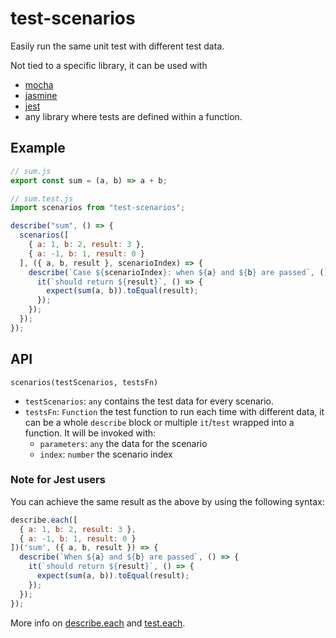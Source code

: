 # test-scenarios

Easily run the same unit test with different test data.

Not tied to a specific library, it can be used with

- [mocha](https://mochajs.org/)
- [jasmine](https://jasmine.github.io/)
- [jest](https://facebook.github.io/jest/)
- any library where tests are defined within a function.

## Example

```js
// sum.js
export const sum = (a, b) => a + b;

// sum.test.js
import scenarios from "test-scenarios";

describe("sum", () => {
  scenarios([
    { a: 1, b: 2, result: 3 },
    { a: -1, b: 1, result: 0 }
  ], ({ a, b, result }, scenarioIndex) => {
    describe(`Case ${scenarioIndex}: when ${a} and ${b} are passed`, () => {
      it(`should return ${result}`, () => {
        expect(sum(a, b)).toEqual(result);
      });
    });
  });
});
```

## API

`scenarios(testScenarios, testsFn)`

- `testScenarios`: `any` contains the test data for every scenario.
- `testsFn`: `Function` the test function to run each time with different data, it can be a whole `describe` block or multiple `it`/`test` wrapped into a function. It will be invoked with:
  - `parameters`: `any` the data for the scenario
  - `index`: `number` the scenario index

### Note for Jest users

You can achieve the same result as the above by using the following syntax:

```js
describe.each([
  { a: 1, b: 2, result: 3 },
  { a: -1, b: 1, result: 0 }
])('sum', ({ a, b, result }) => {
  describe(`When ${a} and ${b} are passed`, () => {
    it(`should return ${result}`, () => {
      expect(sum(a, b)).toEqual(result);
    });
  });
});
```

More info on [describe.each](https://facebook.github.io/jest/docs/en/api.html#describeeachtable-name-fn) and [test.each](https://facebook.github.io/jest/docs/en/api.html#testeachtable-name-fn).
